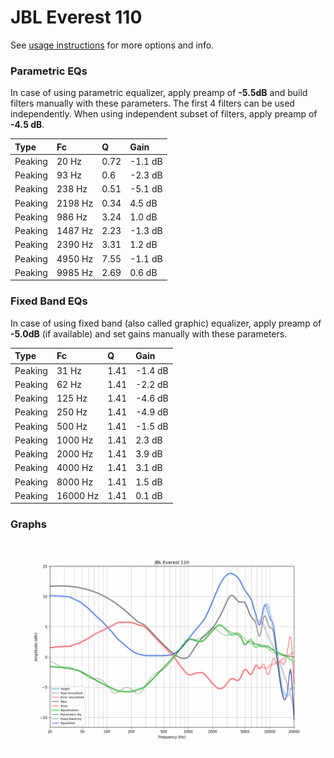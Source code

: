 # JBL Everest 110
See [usage instructions](https://github.com/jaakkopasanen/AutoEq#usage) for more options and info.

### Parametric EQs
In case of using parametric equalizer, apply preamp of **-5.5dB** and build filters manually
with these parameters. The first 4 filters can be used independently.
When using independent subset of filters, apply preamp of **-4.5 dB**.

| Type    | Fc      |    Q | Gain    |
|:--------|:--------|:-----|:--------|
| Peaking | 20 Hz   | 0.72 | -1.1 dB |
| Peaking | 93 Hz   | 0.6  | -2.3 dB |
| Peaking | 238 Hz  | 0.51 | -5.1 dB |
| Peaking | 2198 Hz | 0.34 | 4.5 dB  |
| Peaking | 986 Hz  | 3.24 | 1.0 dB  |
| Peaking | 1487 Hz | 2.23 | -1.3 dB |
| Peaking | 2390 Hz | 3.31 | 1.2 dB  |
| Peaking | 4950 Hz | 7.55 | -1.1 dB |
| Peaking | 9985 Hz | 2.69 | 0.6 dB  |

### Fixed Band EQs
In case of using fixed band (also called graphic) equalizer, apply preamp of **-5.0dB**
(if available) and set gains manually with these parameters.

| Type    | Fc       |    Q | Gain    |
|:--------|:---------|:-----|:--------|
| Peaking | 31 Hz    | 1.41 | -1.4 dB |
| Peaking | 62 Hz    | 1.41 | -2.2 dB |
| Peaking | 125 Hz   | 1.41 | -4.6 dB |
| Peaking | 250 Hz   | 1.41 | -4.9 dB |
| Peaking | 500 Hz   | 1.41 | -1.5 dB |
| Peaking | 1000 Hz  | 1.41 | 2.3 dB  |
| Peaking | 2000 Hz  | 1.41 | 3.9 dB  |
| Peaking | 4000 Hz  | 1.41 | 3.1 dB  |
| Peaking | 8000 Hz  | 1.41 | 1.5 dB  |
| Peaking | 16000 Hz | 1.41 | 0.1 dB  |

### Graphs
![](./JBL%20Everest%20110.png)